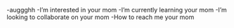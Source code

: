 -auggghh
-I’m interested in your mom
-I’m currently learning your mom
-I’m looking to collaborate on your mom
-How to reach me your mom
